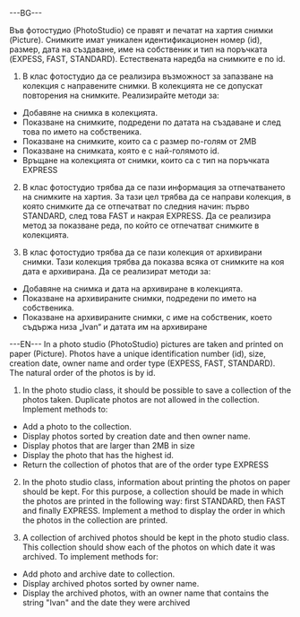 ---BG---

Във фотостудио (PhotoStudio) се правят и печатат на хартия снимки (Picture). Снимките имат 
уникален идентификационен номер (id), размер, дата на създаване, име на собственик и тип на 
поръчката (EXPESS, FAST, STANDARD). Естествената наредба на снимките е по id.

1. В клас фотостудио да се реализира възможност за запазване на колекция с
направените снимки. В колекцията не се допускат повторения на снимките. Реализирайте 
методи за:
- Добавяне на снимка в колекцията.
- Показване на снимките, подредени по датата на създаване и след това по името на собственика.
- Показване на снимките, които са с размер по-голям от 2MB
- Показване на снимката, която е с най-голямото id.
- Връщане на колекцията от снимки, които са с тип на поръчката EXPRESS

2. В клас фотостудио трябва да се пази информация за отпечатването на снимките на хартия. За тази цел трябва да се направи колекция, в която снимките да се отпечатват по
следния начин: първо STANDARD, след това FAST и накрая EXPRESS. Да се реализира метод за показване реда, по който се отпечатват снимките в колекцията.

3. В клас фотостудио трябва да се пази колекция от архивирани снимки. Тази колекция трябва да показва всяка от снимките на коя дата е архивирана. Да се реализират методи за:
- Добавяне на снимка и дата на архивиране в колекцията.
- Показване на архивираните снимки, подредени по името на собственика.
- Показване на архивираните снимки, с име на собственик, което съдържа низа „Ivan“ и датата им на архивиране

---EN---
In a photo studio (PhotoStudio) pictures are taken and printed on paper (Picture). 
Photos have a unique identification number (id), size, creation date, owner name and order type (EXPESS, FAST, STANDARD). 
The natural order of the photos is by id.

1. In the photo studio class, it should be possible to save a collection of the photos taken. Duplicate photos are not allowed in the collection. Implement methods to:
- Add a photo to the collection.
- Display photos sorted by creation date and then owner name.
- Display photos that are larger than 2MB in size
- Display the photo that has the highest id.
- Return the collection of photos that are of the order type EXPRESS

2. In the photo studio class, information about printing the photos on paper should be kept.
For this purpose, a collection should be made in which the photos are printed in the following way: first STANDARD, then FAST and finally EXPRESS.
Implement a method to display the order in which the photos in the collection are printed.

3. A collection of archived photos should be kept in the photo studio class. This collection should show each of the photos on which date it was archived. To implement methods for:
- Add photo and archive date to collection.
- Display archived photos sorted by owner name.
- Display the archived photos, with an owner name that contains the string "Ivan" and the date they were archived
